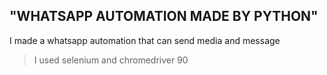 ## "**WHATSAPP AUTOMATION MADE BY PYTHON**"
 I made a whatsapp automation that can send media and message
> I used selenium and chromedriver 90
